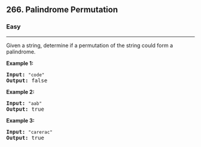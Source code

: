 <h2>266. Palindrome Permutation</h2><h3>Easy</h3><hr><div><p>Given a string, determine if a permutation of the string could form a palindrome.</p>

<p><strong>Example 1:</strong></p>

<pre><strong>Input:</strong> <code>"code"</code>
<strong>Output:</strong> false</pre>

<p><strong>Example 2:</strong></p>

<pre><strong>Input:</strong> <code>"aab"</code>
<strong>Output:</strong> true</pre>

<p><strong>Example 3:</strong></p>

<pre><strong>Input:</strong> <code>"carerac"</code>
<strong>Output:</strong> true</pre>
</div>